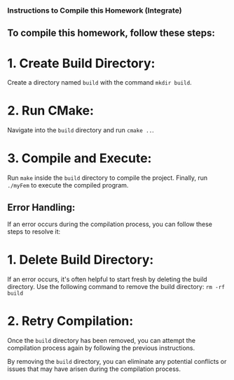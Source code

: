 ### Instructions to Compile this Homework (Integrate)

## To compile this homework, follow these steps:

# 1. Create Build Directory:
Create a directory named `build` with the command `mkdir build`.

# 2. Run CMake:
Navigate into the `build` directory and run `cmake ..`.

# 3. Compile and Execute:
Run `make` inside the `build` directory to compile the project.
Finally, run `./myFem` to execute the compiled program.

## Error Handling:
If an error occurs during the compilation process, you can follow these steps to resolve it:

# 1. Delete Build Directory:
If an error occurs, it's often helpful to start fresh by deleting the build directory. Use the following command to remove the build directory: `rm -rf build`

# 2. Retry Compilation:
Once the `build` directory has been removed, you can attempt the compilation process again by following the previous instructions.

By removing the `build` directory, you can eliminate any potential conflicts or issues that may have arisen during the compilation process.